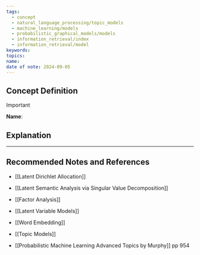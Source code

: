 ```yaml
---
tags:
  - concept
  - natural_language_processing/topic_models
  - machine_learning/models
  - probabilistic_graphical_models/models
  - information_retrieval/index
  - information_retrieval/model
keywords: 
topics: 
name: 
date of note: 2024-09-05
---
```


## Concept Definition

>[!important]
>**Name**: 



## Explanation





-----------
##  Recommended Notes and References



- [[Latent Dirichlet Allocation]]

- [[Latent Semantic Analysis via Singular Value Decomposition]]

- [[Factor Analysis]]
- [[Latent Variable Models]]

- [[Word Embedding]]
- [[Topic Models]]


- [[Probabilistic Machine Learning Advanced Topics by Murphy]] pp 954